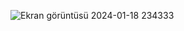 ![Ekran görüntüsü 2024-01-18 234333](https://github.com/astrolil0/astrolil0/assets/113148482/35162929-feb0-4909-8fd4-473559c72711) 


<!--


![Ekran görüntüsü 2024-02-10 105707](https://github.com/astrolil0/astrolil0/assets/113148482/a9026330-2b03-4813-86f8-ac33158a0c76)

![Ekran görüntüsü 2024-01-18 234333](https://github.com/astrolil0/astrolil0/assets/113148482/35162929-feb0-4909-8fd4-473559c72711) 
it's just a passion
-->
